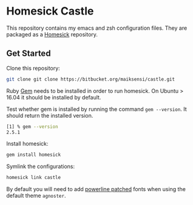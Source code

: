# Homesick Castle
This repository contains my emacs and zsh configuration files. They are packaged as 
a [Homesick](https://github.com/technicalpickles/homesick) repository. 

## Get Started

Clone this repository: 
``` bash
git clone git clone https://bitbucket.org/maiksensi/castle.git
```

Ruby [Gem](https://rubygems.org/pages/download) needs to be installed in order to run
 homesick. On Ubuntu > 16.04 it should be installed by default.

Test whether gem is installed by running the command `gem --version`. It should 
return the installed version. 
```bash
[1] % gem --version
2.5.1
```

Install homesick: 
```bash
gem install homesick
```

Symlink the configurations: 
```bash
homesick link castle
```

By default you will need to add [powerline patched](https://github.com/powerline/fonts)
fonts when using the default theme `agnoster`.
